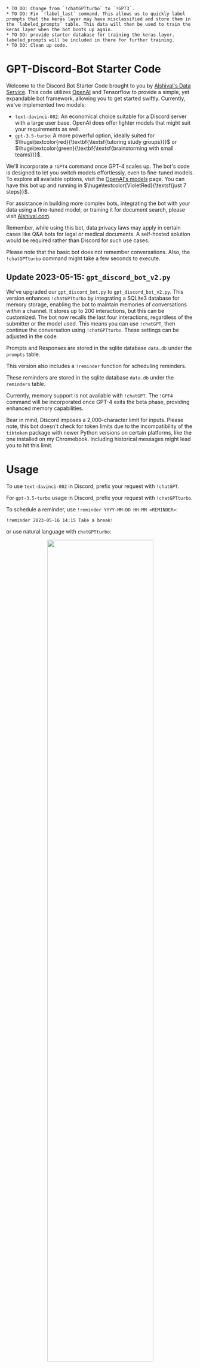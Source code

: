     * TO DO: Change from `!chatGPTturbo` to `!GPT3`.
    * TO DO: Fix `!label_last` command. This allows us to quickly label prompts that the keras layer may have misclassified and store them in the `labeled_prompts` table. This data will then be used to train the keras layer when the bot boots up again.
    * TO DO: provide starter database for training the keras layer. labeled_prompts will be included in there for further training. 
    * TO DO: Clean up code.
    
# GPT-Discord-Bot Starter Code

Welcome to the Discord Bot Starter Code brought to you by [Alshival's Data Service](https://alshival.com). This code utilizes [OpenAI](https://openai.com/) and Tensorflow to provide a simple, yet expandable bot framework, allowing you to get started swiftly. Currently, we've implemented two models:

  * `text-davinci-002`: An economical choice suitable for a Discord server with a large user base. OpenAI does offer lighter models that might suit your requirements as well.
  * `gpt-3.5-turbo`: A more powerful option, ideally suited for $\huge\textcolor{red}{\textbf{\textsf{tutoring study groups}}}$ or $\huge\textcolor{green}{\textbf{\textsf{brainstorming with small teams}}}$.

We'll incorporate a `!GPT4` command once GPT-4 scales up. The bot's code is designed to let you switch models effortlessly, even to fine-tuned models. To explore all available options, visit the [OpenAI's models](https://platform.openai.com/docs/models) page. You can have this bot up and running in $\huge\textcolor{VioletRed}{\textsf{just 7 steps}}$.

For assistance in building more complex bots, integrating the bot with your data using a fine-tuned model, or training it for document search, please visit [Alshival.com](https://alshival.com).

Remember, while using this bot, data privacy laws may apply in certain cases like Q&A bots for legal or medical documents. A self-hosted solution would be required rather than Discord for such use cases.

Please note that the basic bot does not remember conversations. Also, the `!chatGPTturbo` command might take a few seconds to execute.

## **Update 2023-05-15: `gpt_discord_bot_v2.py`** 
We've upgraded our `gpt_discord_bot.py` to `gpt_discord_bot_v2.py`. This version enhances `!chatGPTturbo` by integrating a SQLite3 database for memory storage, enabling the bot to maintain memories of conversations within a channel. It stores up to 200 interactions, but this can be customized. The bot now recalls the last four interactions, regardless of the submitter or the model used. This means you can use `!chatGPT`, then continue the conversation using `!chatGPTturbo`. These settings can be adjusted in the code.

Prompts and Responses are stored in the sqlite database `data.db` under the `prompts` table.

This version also includes a `!reminder` function for scheduling reminders. 

These reminders are stored in the sqlite database `data.db` under the `reminders` table.

Currently, memory support is not available with `!chatGPT`. The `!GPT4` command will be incorporated once GPT-4 exits the beta phase, providing enhanced memory capabilities.

Bear in mind, Discord imposes a 2,000-character limit for inputs. Please note, this bot doesn't check for token limits due to the incompatibility of the `tiktoken` package with newer Python versions on certain platforms, like the one installed on my Chromebook. Including historical messages might lead you to hit this limit.

# Usage

To use `text-davinci-002` in Discord, prefix your request with `!chatGPT`.

For `gpt-3.5-turbo` usage in Discord, prefix your request with `!chatGPTturbo`.

To schedule a reminder, use `!reminder YYYY-MM-DD HH:MM <REMINDER>`:

```
!reminder 2023-05-16 14:15 Take a break!
```

or use natural language with `chatGPTturbo`:

<p align="center">
<img src="https://github.com/alshival/gpt-discord-bot/blob/main/.meta/Screenshot%202023-05-16%204.31.05%20PM.png?raw=true" width="75%" height="75%">
</p>

In the next photo, we see the bot in action. We use the bot to schedule a reminder to take a break using the `!reminder` command. Then we ask a question using `!chatGPT` and access the memory of the conversation via `!chatGPTturbo`. [We are working on scheduling reminders using natural language.]

<p align="center">
<img src="https://github.com/alshival/gpt-discord-bot/blob/main/.meta/gpt-discord-bot-v2%20(5).png?raw=true" width="75%" height="75%">
</p>


Here's a case study: A data science student sought my help on UpWork for their homework. I assisted them with their graph theory problems, then suggested they use GPT for the remaining probability and calculus problems. Knowing GPT's capabilities, I recommended them to form a study group and gave them a link to this bot. It proved to be an excellent tutoring tool, and also a cost-effective solution for the students.

The beauty of learning AI is that you can use AI itself to facilitate your learning. As a mathematician, I was amazed by the proficiency of these models. After verifying a few results, I felt confident enough to recommend it to the students.

<p align="center">
<img src="https://github.com/alshival/gpt-discord-bot/blob/main/.meta/Screenshot%202023-05-12%202.37.22%20AM.png?raw=true" width="50%" height="50%">
</p>

# Installation

In order for the bot to respond, it must be running on a machine such as a cloud server, a PC or laptop, or even a Raspberry Pi tucked away in your bedroom (a hint for students on a tight budget).

You'll need a Python installation (students, we suggest getting JupyterLab as well) and an [OpenAI API key](https://platform.openai.com/account/api-keys).

### Step 1
Create a Discord account if you haven't already.

### Step 2
Set up a new Discord application at the [Discord Developer Portal](https://discord.com/login?redirect_to=%2Fdevelopers%2Fapplications). After logging in, click on the "New Application" button, name your application, and hit "Create."

### Step 3
Create a bot for your Discord application by clicking on the "Bot" tab and then "Add Bot." Name your bot and click "Create."

### Step 4
Generate a token for your bot by clicking on the "Copy" button next to "Token" under the bot's name. Keep this token secure as it's needed to authenticate your bot with the Discord API.

### Step 5
Install the necessary dependencies, which are the Discord.py and OpenAI Python modules. Install them via pip by running the following command in your terminal:

```
pip install discord.py openai
```

### Step 6
Set the environment variables `OPENAI_API_KEY` (your actual OpenAI API key) and `DISCORD_BOT_TOKEN` (the token you generated). On Linux, you can do this by editing your `~/.bashrc` file:

```
export OPENAI_API_KEY="<API KEY>"
export DISCORD_BOT_TOKEN="<BOT TOKEN>"
```
Replace `<API KEY>` with your OpenAI API key and `<BOT TOKEN>` with the token you created in Step 4.

You can edit your `~/.bashrc` file using a command-line text editor like nano on a Raspberry Pi. 

```
nano ~/.bashrc
```
Make your changes and hit Ctrl+X to save and close.

### Step 7
Launch your bot by executing the following command in your terminal:

```
python gpt_discord_bot.py
```

Or for version 2:

```
python gpt_discord_bot_v2.py
```

Congratulations! Your bot should now be up and running! You can invite it to your Discord server by going back to the Discord Developer Portal, selecting your application, clicking on the "OAuth2" tab, selecting the "bot" scope, then choosing the text permissions you need, and finally, copying the generated OAuth2 URL into your browser.

With this simple installation process, you are all set to explore the world of AI-driven chatbots. Happy coding!

Remember, this is just a starting point. As you grow more comfortable with the bot and its capabilities, feel free to make modifications and enhancements to better meet the needs of your community. Happy coding!
